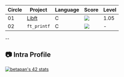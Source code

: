 | Circle | Project     | Language | Score    | Level |
|--------|------------|----------|----------|-------|
| 01     | [Libft](https://github.com/RoDNes-root/42cursus/tree/main/libft)    | C        | ![](https://badge42.vercel.app/api/v2/cljyv27e9001108jo7yta29yi/project/3143548)  | 1.05  |
| 02     | `ft_printf`| C    | ![](https://badge42.vercel.app/api/v2/cljyv27e9001108jo7yta29yi/project/3161103) | -    |

--
## :camera: Intra Profile

[![betapan's 42 stats](https://badge42.vercel.app/api/v2/cljyv27e9001108jo7yta29yi/stats?cursusId=21&coalitionId=360)](https://profile.intra.42.fr/users/betapan)
